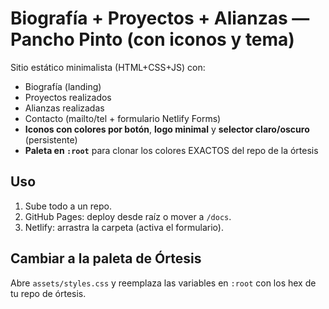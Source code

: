 # Biografía + Proyectos + Alianzas — Pancho Pinto (con iconos y tema)

Sitio estático minimalista (HTML+CSS+JS) con:
- Biografía (landing)
- Proyectos realizados
- Alianzas realizadas
- Contacto (mailto/tel + formulario Netlify Forms)
- **Iconos con colores por botón**, **logo minimal** y **selector claro/oscuro** (persistente)
- **Paleta en `:root`** para clonar los colores EXACTOS del repo de la órtesis

## Uso
1) Sube todo a un repo.  
2) GitHub Pages: deploy desde raíz o mover a `/docs`.  
3) Netlify: arrastra la carpeta (activa el formulario).

## Cambiar a la paleta de Órtesis
Abre `assets/styles.css` y reemplaza las variables en `:root` con los hex de tu repo de órtesis.
